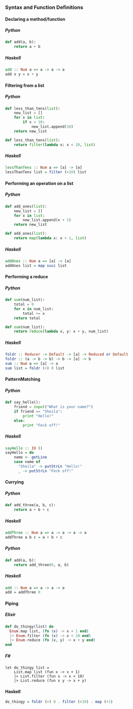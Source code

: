 ### Syntax and Function Definitions

#### Declaring a method/function

##### Python
``` python
def add(a, b):
    return a + b
```
##### Haskell
``` haskell
add :: Num a => a -> a -> a
add x y = x + y
```

#### Filtering from a list

##### Python
``` python
def less_than_tens(list):
    new_list = []
    for x in list:
        if x < 10:
            new_list.append(10)
    return new_list

def less_than_tens(list):
    return filter(lambda x: x < 10, list)
```
##### Haskell
``` haskell
lessThanTens :: Num a => [a] -> [a]
lessThanTens list = filter (<10) list
```

#### Performing an operation on a list

##### Python
``` python
def add_ones(list):
    new_list = []
    for x in list:
        new_list.append(x + 1)
    return new_list

def add_ones(list):
    return map(lambda x: x + 1, list)
```
##### Haskell
``` haskell
addOnes :: Num a => [a] -> [a]
addOnes list = map succ list
```

#### Performing a reduce

##### Python
``` python
def sum(num_list):
    total = 0
    for x in num_list:
        total += x
    return total

def sum(num_list):
    return reduce(lambda x, y: x + y, num_list)
```
##### Haskell
``` haskell
foldr :: Reducer -> Default -> [a] -> Reduced or Default
foldr :: (a -> b -> b) -> b -> [a] -> b
sum :: Num a => [a] -> a
sum list = foldr (+) 0 list  
```

#### PatternMatching

##### Python
``` python
def say_hello():
    friend = input("What is your name?")
    if friend == "Sheila":
        print "Hello!"
    else: 
        print "Feck off!"
```
##### Haskell
``` haskell
sayHello :: IO ()
sayHello = do
    name <- getLine
    case name of
      "Sheila" -> putStrLn "Hello!"
      _ -> putStrLn "Feck off!"
```

#### Currying

##### Python
``` python
def add_three(a, b, c):
    return a + b + c
```
##### Haskell
``` haskell
addThree :: Num a => a -> a -> a -> a 
addThree a b c = a + b + c
```
##### Python
``` python
def add(a, b):
    return add_three(0, a, b)
```
##### Haskell
``` haskell
add :: Num a => a -> a -> a
add = addThree 0
```

#### Piping

##### Elixir
``` elixir
def do_thingy(list) do
  Enum.map list, (fn (x) -> x + 1 end)
  |> Enum.filter (fn (x) -> x < 10 end)
  |> Enum.reduce (fn (x, y) -> x + y end)
end
```

##### F\#
``` f#
let do_thingy list =
    List.map list (fun x -> x + 1)
    |> List.filter (fun x -> x < 10)
    |> List.reduce (fun x y -> x + y)
```

#### Haskell
``` haskell
do_thingy = foldr (+) 0 . filter (<10) . map (+1)
```
